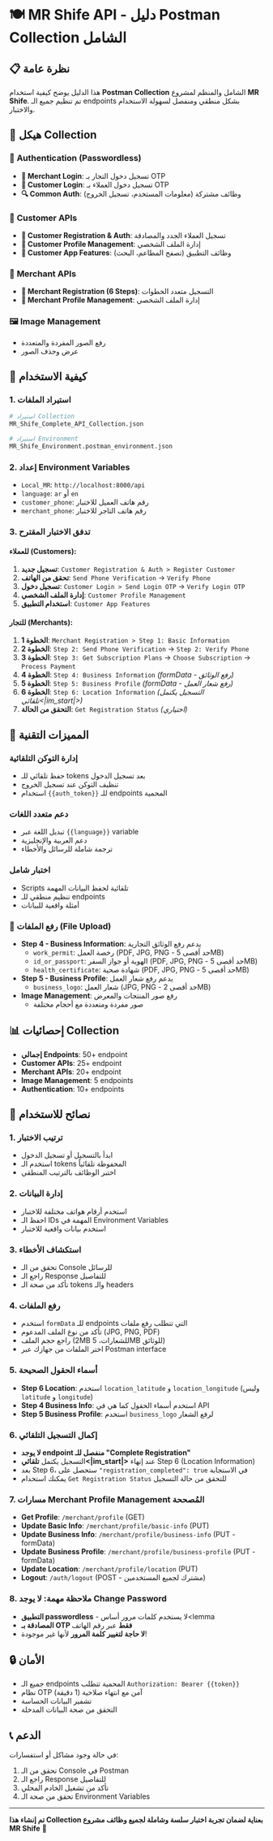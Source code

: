 # 🍽️ MR Shife API - دليل Postman Collection الشامل

## 📋 نظرة عامة

هذا الدليل يوضح كيفية استخدام **Postman Collection** الشامل والمنظم لمشروع **MR Shife**. تم تنظيم جميع الـ endpoints بشكل منطقي ومنفصل لسهولة الاستخدام والاختبار.

## 📁 هيكل Collection

### 🔐 **Authentication (Passwordless)**
- **🏪 Merchant Login**: تسجيل دخول التجار بـ OTP
- **👥 Customer Login**: تسجيل دخول العملاء بـ OTP
- **🔍 Common Auth**: وظائف مشتركة (معلومات المستخدم، تسجيل الخروج)

### 👥 **Customer APIs**
- **🔐 Customer Registration & Auth**: تسجيل العملاء الجدد والمصادقة
- **👤 Customer Profile Management**: إدارة الملف الشخصي
- **📱 Customer App Features**: وظائف التطبيق (تصفح المطاعم، البحث)

### 🏪 **Merchant APIs**
- **📝 Merchant Registration (6 Steps)**: التسجيل متعدد الخطوات
- **👤 Merchant Profile Management**: إدارة الملف الشخصي

### 🖼️ **Image Management**
- رفع الصور المفردة والمتعددة
- عرض وحذف الصور

## 🚀 كيفية الاستخدام

### 1. **استيراد الملفات**
```bash
# استيراد Collection
MR_Shife_Complete_API_Collection.json

# استيراد Environment
MR_Shife_Environment.postman_environment.json
```

### 2. **إعداد Environment Variables**
- `Local_MR`: `http://localhost:8000/api`
- `language`: `ar` أو `en`
- `customer_phone`: رقم هاتف العميل للاختبار
- `merchant_phone`: رقم هاتف التاجر للاختبار

### 3. **تدفق الاختبار المقترح**

#### **للعملاء (Customers):**
1. **تسجيل جديد**: `Customer Registration & Auth > Register Customer`
2. **تحقق من الهاتف**: `Send Phone Verification` → `Verify Phone`
3. **تسجيل دخول**: `Customer Login > Send Login OTP` → `Verify Login OTP`
4. **إدارة الملف الشخصي**: `Customer Profile Management`
5. **استخدام التطبيق**: `Customer App Features`

#### **للتجار (Merchants):**
1. **الخطوة 1**: `Merchant Registration > Step 1: Basic Information`
2. **الخطوة 2**: `Step 2: Send Phone Verification` → `Step 2: Verify Phone`
3. **الخطوة 3**: `Step 3: Get Subscription Plans` → `Choose Subscription` → `Process Payment`
4. **الخطوة 4**: `Step 4: Business Information` *(formData - رفع الوثائق)*
5. **الخطوة 5**: `Step 5: Business Profile` *(formData - رفع شعار العمل)*
6. **الخطوة 6**: `Step 6: Location Information` *(التسجيل يكتمل تلقائي<|im_start|>)*
7. **التحقق من الحالة**: `Get Registration Status` *(اختياري)*

## 🔧 المميزات التقنية

### **إدارة التوكن التلقائية**
- حفظ تلقائي للـ tokens بعد تسجيل الدخول
- تنظيف التوكن عند تسجيل الخروج
- استخدام `{{auth_token}}` للـ endpoints المحمية

### **دعم متعدد اللغات**
- تبديل اللغة عبر `{{language}}` variable
- دعم العربية والإنجليزية
- ترجمة شاملة للرسائل والأخطاء

### **اختبار شامل**
- Scripts تلقائية لحفظ البيانات المهمة
- تنظيم منطقي للـ endpoints
- أمثلة واقعية للبيانات

### **📁 رفع الملفات (File Upload)**
- **Step 4 - Business Information**: يدعم رفع الوثائق التجارية
  - `work_permit`: رخصة العمل (PDF, JPG, PNG - حد أقصى 5MB)
  - `id_or_passport`: الهوية أو جواز السفر (PDF, JPG, PNG - حد أقصى 5MB)
  - `health_certificate`: شهادة صحية (PDF, JPG, PNG - حد أقصى 5MB)
- **Step 5 - Business Profile**: يدعم رفع شعار العمل
  - `business_logo`: شعار العمل (JPG, PNG - حد أقصى 2MB)
- **Image Management**: رفع صور المنتجات والمعرض
  - صور مفردة ومتعددة مع أحجام مختلفة

## 📊 إحصائيات Collection

- **إجمالي Endpoints**: 50+ endpoint
- **Customer APIs**: 25+ endpoint
- **Merchant APIs**: 20+ endpoint
- **Image Management**: 5 endpoints
- **Authentication**: 10+ endpoints

## 🎯 نصائح للاستخدام

### **1. ترتيب الاختبار**
- ابدأ بالتسجيل أو تسجيل الدخول
- استخدم الـ tokens المحفوظة تلقائياً
- اختبر الوظائف بالترتيب المنطقي

### **2. إدارة البيانات**
- استخدم أرقام هواتف مختلفة للاختبار
- احفظ الـ IDs المهمة في Environment Variables
- استخدم بيانات واقعية للاختبار

### **3. استكشاف الأخطاء**
- تحقق من الـ Console للرسائل
- راجع الـ Response للتفاصيل
- تأكد من صحة الـ tokens والـ headers

### **4. رفع الملفات**
- استخدم `formData` للـ endpoints التي تتطلب رفع ملفات
- تأكد من نوع الملف المدعوم (JPG, PNG, PDF)
- راجع حجم الملف (2MB للشعارات، 5MB للوثائق)
- اختر الملفات من جهازك عبر Postman interface

### **5. أسماء الحقول الصحيحة**
- **Step 6 Location**: استخدم `location_latitude` و `location_longitude` (وليس `latitude` و `longitude`)
- **Step 4 Business Info**: استخدم أسماء الحقول كما هي في API
- **Step 5 Business Profile**: استخدم `business_logo` لرفع الشعار

### **6. إكمال التسجيل التلقائي**
- **لا يوجد endpoint منفصل للـ "Complete Registration"**
- التسجيل يكتمل **تلقائي<|im_start|>** عند إنهاء Step 6 (Location Information)
- بعد Step 6، ستحصل على `"registration_completed": true` في الاستجابة
- يمكنك استخدام `Get Registration Status` للتحقق من حالة التسجيل

### **7. مسارات Merchant Profile Management المُصححة**
- **Get Profile**: `/merchant/profile` (GET)
- **Update Basic Info**: `/merchant/profile/basic-info` (PUT)
- **Update Business Info**: `/merchant/profile/business-info` (PUT - formData)
- **Update Business Profile**: `/merchant/profile/business-profile` (PUT - formData)
- **Update Location**: `/merchant/profile/location` (PUT)
- **Logout**: `/auth/logout` (POST - مشترك لجميع المستخدمين)

### **8. ملاحظة مهمة: لا يوجد Change Password**
- **التطبيق passwordless** - لا يستخدم كلمات مرور أساس<lemma
- **المصادقة بـ OTP فقط** عبر رقم الهاتف
- **لا حاجة لتغيير كلمة المرور** لأنها غير موجودة!

## 🔒 الأمان

- جميع الـ endpoints المحمية تتطلب `Authorization: Bearer {{token}}`
- نظام OTP آمن مع انتهاء صلاحية (1 دقيقة)
- تشفير البيانات الحساسة
- التحقق من صحة البيانات المدخلة

## 📞 الدعم

في حالة وجود مشاكل أو استفسارات:
1. تحقق من الـ Console في Postman
2. راجع الـ Response للتفاصيل
3. تأكد من تشغيل الخادم المحلي
4. تحقق من صحة الـ Environment Variables

---

**تم إنشاء هذا Collection بعناية لضمان تجربة اختبار سلسة وشاملة لجميع وظائف مشروع MR Shife** 🎉
